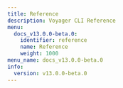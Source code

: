 ```yaml
---
title: Reference
description: Voyager CLI Reference
menu:
  docs_v13.0.0-beta.0:
    identifier: reference
    name: Reference
    weight: 1000
menu_name: docs_v13.0.0-beta.0
info:
  version: v13.0.0-beta.0
---
```


